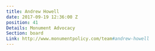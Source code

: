 ```yaml
---
title: Andrew Howell
date: 2017-09-19 12:36:00 Z
position: 41
Details: Monument Advocacy
Section: board
Link: http://www.monumentpolicy.com/team#andrew-howell
---
```


